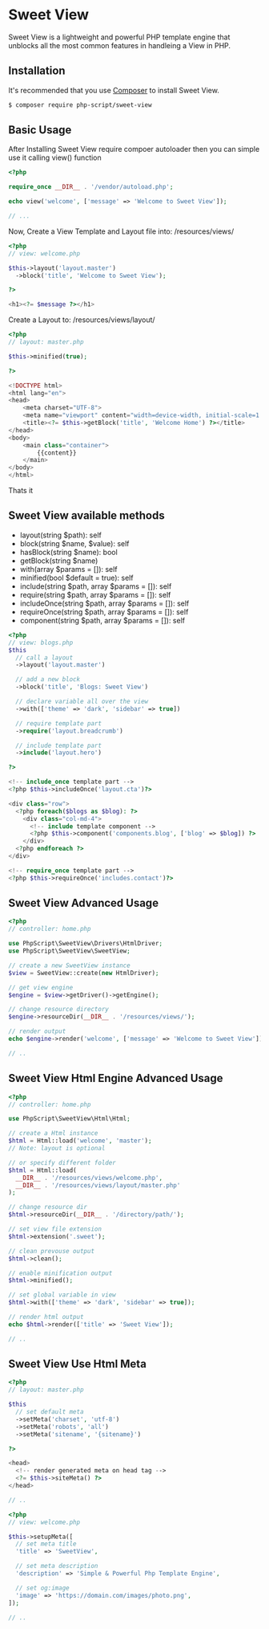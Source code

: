 # Sweet View
Sweet View is a lightweight and powerful PHP template engine that unblocks all the most common features in handleing a View in PHP.

## Installation

It's recommended that you use [Composer](https://getcomposer.org/) to install Sweet View.

```bash
$ composer require php-script/sweet-view
```

## Basic Usage
After Installing Sweet View require compoer autoloader then you can simple use it calling view() function

```php
<?php

require_once __DIR__ . '/vendor/autoload.php';

echo view('welcome', ['message' => 'Welcome to Sweet View']);

// ...
```

Now, Create a View Template and Layout file into: /resources/views/
```php
<?php
// view: welcome.php

$this->layout('layout.master')
  ->block('title', 'Welcome to Sweet View');

?>

<h1><?= $message ?></h1>

```
Create a Layout to: /resources/views/layout/
```php
<?php
// layout: master.php

$this->minified(true);

?>

<!DOCTYPE html>
<html lang="en">
<head>
    <meta charset="UTF-8">
    <meta name="viewport" content="width=device-width, initial-scale=1.0">
    <title><?= $this->getBlock('title', 'Welcome Home') ?></title>
</head>
<body>
    <main class="container">
        {{content}}
    </main>
</body>
</html>
```

Thats it

## Sweet View available methods
- layout(string $path): self
- block(string $name, $value): self
- hasBlock(string $name): bool
- getBlock(string $name)
- with(array $params = []): self
- minified(bool $default = true): self
- include(string $path, array $params = []): self
- require(string $path, array $params = []): self
- includeOnce(string $path, array $params = []): self
- requireOnce(string $path, array $params = []): self
- component(string $path, array $params = []): self

```php
<?php
// view: blogs.php
$this
  // call a layout
  ->layout('layout.master')

  // add a new block
  ->block('title', 'Blogs: Sweet View')

  // declare variable all over the view
  ->with(['theme' => 'dark', 'sidebar' => true])

  // require template part
  ->require('layout.breadcrumb')

  // include template part
  ->include('layout.hero')

?>

<!-- include_once template part -->
<?php $this->includeOnce('layout.cta')?>

<div class="row">
  <?php foreach($blogs as $blog): ?>
    <div class="col-md-4">
      <!-- include template component -->
      <?php $this->component('components.blog', ['blog' => $blog]) ?>
    </div>
  <?php endforeach ?>
</div>

<!-- require_once template part -->
<?php $this->requireOnce('includes.contact')?>

```

## Sweet View Advanced Usage
```php
<?php
// controller: home.php

use PhpScript\SweetView\Drivers\HtmlDriver;
use PhpScript\SweetView\SweetView;

// create a new SweetView instance
$view = SweetView::create(new HtmlDriver);

// get view engine
$engine = $view->getDriver()->getEngine();

// change resource directory
$engine->resourceDir(__DIR__ . '/resources/views/');

// render output
echo $engine->render('welcome', ['message' => 'Welcome to Sweet View']);

// ..

```

## Sweet View Html Engine Advanced Usage
```php
<?php
// controller: home.php

use PhpScript\SweetView\Html\Html;

// create a Html instance
$html = Html::load('welcome', 'master');
// Note: layout is optional

// or specify different folder
$html = Html::load(
  __DIR__ . '/resources/views/welcome.php',
  __DIR__ . '/resources/views/layout/master.php'
);

// change resource dir
$html->resourceDir(__DIR__ . '/directory/path/');

// set view file extension
$html->extension('.sweet');

// clean prevouse output
$html->clean();

// enable minification output
$html->minified();

// set global variable in view
$html->with(['theme' => 'dark', 'sidebar' => true]);

// render html output
echo $html->render(['title' => 'Sweet View']);

// ..

```
## Sweet View Use Html Meta

```php
<?php
// layout: master.php

$this
  // set default meta
  ->setMeta('charset', 'utf-8')
  ->setMeta('robots', 'all')
  ->setMeta('sitename', '{sitename}')

?>

<head>
  <!-- render generated meta on head tag -->
  <?= $this->siteMeta() ?>
</head>

// ..

```

```php
<?php
// view: welcome.php

$this->setupMeta([
  // set meta title
  'title' => 'SweetView',

  // set meta description
  'description' => 'Simple & Powerful Php Template Engine',

  // set og:image
  'image' => 'https://domain.com/images/photo.png',
]);

// ..

```
